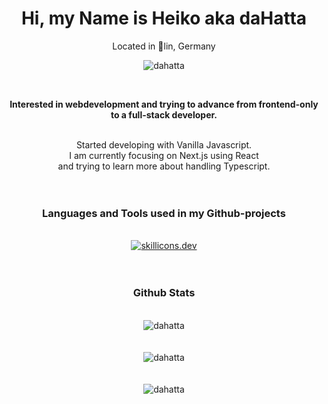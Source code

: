 <h1 align="center">Hi, my Name is Heiko aka daHatta</h1>
<p align="center">Located in &#x1F43B;lin, Germany</p>
<p align="center"><img src="https://komarev.com/ghpvc/?username=dahatta&label=Profile%20views&color=0e75b6&style=flat" alt="dahatta" /></p>
<br />
<p align="center"><strong>Interested in webdevelopment and trying to advance from frontend-only to a full-stack developer.</strong></p>
<br />
<div align="center">
Started developing with Vanilla Javascript.<br />
I am currently focusing on Next.js using React<br />
and trying to learn more about handling Typescript.<br />
</div>
<br /><br />
<h3 align="center">Languages and Tools used in my Github-projects</h3>
<br />
<div align="center">
  <a href="https://skillicons.dev">
    <img src="https://skillicons.dev/icons?i=html,css,sass,tailwind,js,react,nextjs,typescript,threejs,postman,nodejs,npm,vite,vscode,webpack,git,github,vercel&perline=6" alt="skillicons.dev" />
  </a>
</div>
<br /><br />
<h3 align="center">Github Stats</h3>
<br />
<div align="center"><img src="https://github-readme-stats.vercel.app/api/top-langs?username=dahatta&show_icons=true&locale=en&layout=compact" alt="dahatta" /></div>
<br /><br />
<div align="center"><img src="https://github-readme-stats.vercel.app/api?username=dahatta&show_icons=true&locale=en" alt="dahatta" /></div>
<br /><br />
<div align="center"><img src="https://github-readme-streak-stats.herokuapp.com/?user=dahatta&" alt="dahatta" /></div>
<br />
